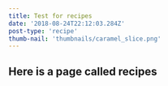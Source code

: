 ```yaml
---
title: Test for recipes
date: '2018-08-24T22:12:03.284Z'
post-type: 'recipe'
thumb-nail: 'thumbnails/caramel_slice.png'
---
```


## Here is a page called recipes


